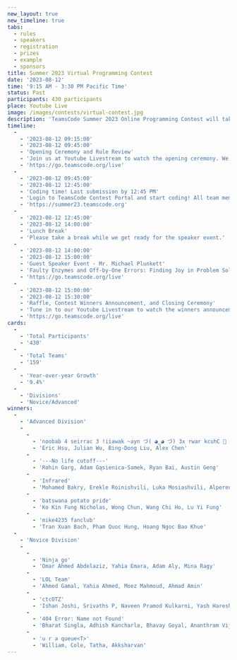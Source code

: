 ```yaml
---
new_layout: true
new_timeline: true
tabs:
  - rules
  - speakers
  - registration
  - prizes
  - example
  - sponsors
title: Summer 2023 Virtual Programming Contest
date: '2023-08-12'
time: '9:15 AM - 3:30 PM Pacific Time'
status: Past 
participants: 430 participants
place: Youtube Live
image: /images/contests/virtual-contest.jpg
description: 'TeamsCode Summer 2023 Online Programming Contest will take place on Saturday, August 12th, from 9:15 AM to 3:30 PM (Pacific Time) through a Youtube livestream! Computer science students are welcomed to join this competitive programming experience! Teams of up to 4 students will spend 3 hours solving interesting algorithmic problems. There will be two divisions: Novice and Advanced. Prizes will be given out, including placement awards, raffle prizes, and more! Only pre-college participants are eligible for prizes.'
timeline:
  -
    - '2023-08-12 09:15:00'
    - '2023-08-12 09:45:00'
    - 'Opening Ceremony and Rule Review'
    - 'Join us at Youtube Livestream to watch the opening ceremony. We will also be going over the rules of the contest.'
    - 'https://go.teamscode.org/live'
  -
    - '2023-08-12 09:45:00'
    - '2023-08-12 12:45:00'
    - 'Coding time! Last submission by 12:45 PM'
    - 'Login to TeamsCode Contest Portal and start coding! All team members can submit solutions and get instant feedbacks until 12:45 PM.'
    - 'https://summer23.teamscode.org'
  -
    - '2023-08-12 12:45:00'
    - '2023-08-12 14:00:00'
    - 'Lunch Break'
    - 'Please take a break while we get ready for the speaker event.'
  -
    - '2023-08-12 14:00:00'
    - '2023-08-12 15:00:00'
    - 'Guest Speaker Event - Mr. Michael Plunkett'
    - 'Faulty Enzymes and Off-by-One Errors: Finding Joy in Problem Solving by Mr. Michael Plunkett'
    - 'https://go.teamscode.org/live'
  -
    - '2023-08-12 15:00:00'
    - '2023-08-12 15:30:00'
    - 'Raffle, Contest Winners Announcement, and Closing Ceremony'
    - 'Tune in to our Youtube Livestream to watch the winners announcement, raffle, and our final closing ceremony.'
    - 'https://go.teamscode.org/live'
cards:
  -
    - 'Total Participants'
    - '430'
  -
    - 'Total Teams'
    - '159'
  -
    - 'Year-over-year Growth'
    - '9.4%'
  -
    - 'Divisions'
    - 'Novice/Advanced'
winners:
  -
    - 'Advanced Division'
    -
      -
        - 'noobab 4 seirrac 3 !iiawak ~ayn づ( ◕‿◕ づ) 3x rwar kcuhC 🐛 🐛 🐛 🐔 worcestershire sauce'
        - 'Eric Hsu, Julian Wu, Bing-Dong Liu, Alex Chen'
      -
        - '---No life cutoff---'
        - 'Rohin Garg, Adam Gąsienica-Samek, Ryan Bai, Austin Geng'
      -
        - 'Infrared'
        - 'Mohamed Bakry, Erekle Roinishvili, Luka Mosiashvili, Alperen Tupurtu'
      -
        - 'batswana potato pride'
        - 'Ko Kin Fung Nicholas, Wong Chun, Wang Chi Ho, Lu Yi Fung'
      -
        - 'mike4235 fanclub'
        - 'Tran Xuan Bach, Pham Quoc Hung, Hoang Ngoc Bao Khue'
  -
    - 'Novice Division'
    -
      -
        - 'Ninja go'
        - 'Omar Ahmed Abdelaziz, Yahia Emara, Adam Aly, Mina Ragy'
      -
        - 'LOL Team'
        - 'Ahmed Gamal, Yahia Ahmed, Moez Mahmoud, Ahmad Amin'
      -
        - 'ctcOTZ'
        - 'Ishan Joshi, Srivaths P, Naveen Pramod Kulkarni, Yash Haresh Thakker'
      -
        - '404 Error: Name not Found'
        - 'Bharat Singla, Adhish Kancharla, Bhavay Goyal, Ananthram Vijayaraj'
      -
        - 'u r a queue<T>'
        - 'William, Cole, Tatha, Akksharvan'
---
```

